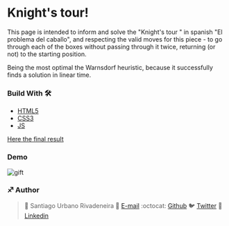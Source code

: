 # Knight's tour!

This page is intended to inform and solve the "Knight's tour
" in spanish "El problema del caballo", and respecting the valid moves for this piece - to go through each of the boxes without passing through it twice, returning (or not) to the starting position. 

Being the most optimal the Warnsdorf heuristic, because it successfully finds a solution in linear time.

### Build With 🛠️ 
* [HTML5](https://developer.mozilla.org/en-US/docs/Glossary/HTML5)
* [CSS3](https://developer.mozilla.org/en-US/docs/Web/CSS)
* [JS](https://developer.mozilla.org/en-US/docs/Web/JavaScript)

[Here the final result](https://sanurb.github.io/problema-del-caballo)

### Demo
![gift](https://user-images.githubusercontent.com/60886336/176092448-5791a2ad-e7fd-4d3f-8a74-10c0b4cef27c.gif)


### :sagittarius: Author
> :man: Santiago Urbano Rivadeneira
> :e-mail: [E-mail](dsanturban@gmail.com)
> :octocat: [Github](https://github.com/sanurb)
> :bird: [Twitter](https://twitter.com/dsanturban)
> :blue_book: [Linkedin](https://www.linkedin.com/in/sanurb)
